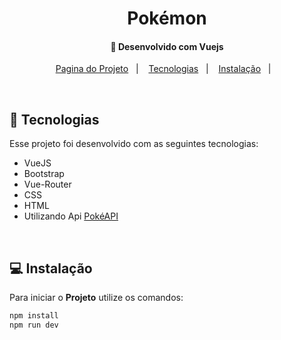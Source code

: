 <h1 align="center">
     Pokémon
</h1>

<h4 align="center">
  🚀 Desenvolvido com Vuejs
</h4>

<p align="center">
  <a href="https://projeto-pokemon-blue.vercel.app/">Pagina do Projeto</a>&nbsp;&nbsp;&nbsp;|&nbsp;&nbsp;&nbsp;
  <a href="#rocket-tecnologias">Tecnologias</a>&nbsp;&nbsp;&nbsp;|&nbsp;&nbsp;&nbsp;
  <a href="#-instalação">Instalação</a>&nbsp;&nbsp;&nbsp;|&nbsp;&nbsp;&nbsp;
</p>
<br>

## :rocket: Tecnologias

Esse projeto foi desenvolvido com as seguintes tecnologias:

- VueJS
- Bootstrap
- Vue-Router
- CSS
- HTML
- Utilizando Api [PokéAPI](https://pokeapi.co/)
<br>

## 💻 Instalação

Para iniciar o **Projeto** utilize os comandos:

```bash
npm install
npm run dev
```
